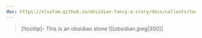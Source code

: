 ```yaml
---
doc: https://elsatam.github.io/obsidian-fancy-a-story/docs/callouts/tooltip.html
---
```


> [!tooltip]- This is an obsidian stone
> ![[obsidian.jpeg|300]]
